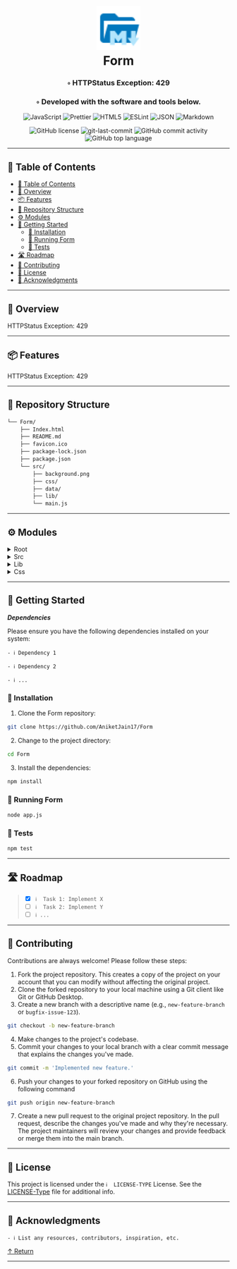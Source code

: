 
<div align="center">
<h1 align="center">
<img src="https://raw.githubusercontent.com/PKief/vscode-material-icon-theme/ec559a9f6bfd399b82bb44393651661b08aaf7ba/icons/folder-markdown-open.svg" width="100" />
<br>Form</h1>
<h3>◦ HTTPStatus Exception: 429</h3>
<h3>◦ Developed with the software and tools below.</h3>

<p align="center">
<img src="https://img.shields.io/badge/JavaScript-F7DF1E.svg?style&logo=JavaScript&logoColor=black" alt="JavaScript" />
<img src="https://img.shields.io/badge/Prettier-F7B93E.svg?style&logo=Prettier&logoColor=black" alt="Prettier" />
<img src="https://img.shields.io/badge/HTML5-E34F26.svg?style&logo=HTML5&logoColor=white" alt="HTML5" />
<img src="https://img.shields.io/badge/ESLint-4B32C3.svg?style&logo=ESLint&logoColor=white" alt="ESLint" />
<img src="https://img.shields.io/badge/JSON-000000.svg?style&logo=JSON&logoColor=white" alt="JSON" />
<img src="https://img.shields.io/badge/Markdown-000000.svg?style&logo=Markdown&logoColor=white" alt="Markdown" />
</p>
<img src="https://img.shields.io/github/license/AniketJain17/Form?style&color=5D6D7E" alt="GitHub license" />
<img src="https://img.shields.io/github/last-commit/AniketJain17/Form?style&color=5D6D7E" alt="git-last-commit" />
<img src="https://img.shields.io/github/commit-activity/m/AniketJain17/Form?style&color=5D6D7E" alt="GitHub commit activity" />
<img src="https://img.shields.io/github/languages/top/AniketJain17/Form?style&color=5D6D7E" alt="GitHub top language" />
</div>

---

## 📖 Table of Contents
- [📖 Table of Contents](#-table-of-contents)
- [📍 Overview](#-overview)
- [📦 Features](#-features)
- [📂 Repository Structure](#-repository-structure)
- [⚙️ Modules](#modules)
- [🚀 Getting Started](#-getting-started)
    - [🔧 Installation](#-installation)
    - [🤖 Running Form](#-running-Form)
    - [🧪 Tests](#-tests)
- [🛣 Roadmap](#-roadmap)
- [🤝 Contributing](#-contributing)
- [📄 License](#-license)
- [👏 Acknowledgments](#-acknowledgments)

---


## 📍 Overview

HTTPStatus Exception: 429

---

## 📦 Features

HTTPStatus Exception: 429

---


## 📂 Repository Structure

```sh
└── Form/
    ├── Index.html
    ├── README.md
    ├── favicon.ico
    ├── package-lock.json
    ├── package.json
    └── src/
        ├── background.png
        ├── css/
        ├── data/
        ├── lib/
        └── main.js
```


---

## ⚙️ Modules

<details closed><summary>Root</summary>

| File                                                                    | Summary                   |
| ---                                                                     | ---                       |
| [Index.html](https://github.com/AniketJain17/Form/blob/main/Index.html) | HTTPStatus Exception: 429 |

</details>

<details closed><summary>Src</summary>

| File                                                                  | Summary                   |
| ---                                                                   | ---                       |
| [main.js](https://github.com/AniketJain17/Form/blob/main/src/main.js) | HTTPStatus Exception: 429 |

</details>

<details closed><summary>Lib</summary>

| File                                                                            | Summary                   |
| ---                                                                             | ---                       |
| [form.js](https://github.com/AniketJain17/Form/blob/main/src/lib/form.js)       | HTTPStatus Exception: 429 |
| [storage.js](https://github.com/AniketJain17/Form/blob/main/src/lib/storage.js) | HTTPStatus Exception: 429 |
| [table.js](https://github.com/AniketJain17/Form/blob/main/src/lib/table.js)     | HTTPStatus Exception: 429 |

</details>

<details closed><summary>Css</summary>

| File                                                                          | Summary                   |
| ---                                                                           | ---                       |
| [form.css](https://github.com/AniketJain17/Form/blob/main/src/css/form.css)   | HTTPStatus Exception: 429 |
| [table.css](https://github.com/AniketJain17/Form/blob/main/src/css/table.css) | HTTPStatus Exception: 429 |
| [main.css](https://github.com/AniketJain17/Form/blob/main/src/css/main.css)   | HTTPStatus Exception: 429 |

</details>

---

## 🚀 Getting Started

***Dependencies***

Please ensure you have the following dependencies installed on your system:

`- ℹ️ Dependency 1`

`- ℹ️ Dependency 2`

`- ℹ️ ...`

### 🔧 Installation

1. Clone the Form repository:
```sh
git clone https://github.com/AniketJain17/Form
```

2. Change to the project directory:
```sh
cd Form
```

3. Install the dependencies:
```sh
npm install
```

### 🤖 Running Form

```sh
node app.js
```

### 🧪 Tests
```sh
npm test
```

---


## 🛣 Roadmap

> - [X] `ℹ️  Task 1: Implement X`
> - [ ] `ℹ️  Task 2: Implement Y`
> - [ ] `ℹ️ ...`


---

## 🤝 Contributing

Contributions are always welcome! Please follow these steps:
1. Fork the project repository. This creates a copy of the project on your account that you can modify without affecting the original project.
2. Clone the forked repository to your local machine using a Git client like Git or GitHub Desktop.
3. Create a new branch with a descriptive name (e.g., `new-feature-branch` or `bugfix-issue-123`).
```sh
git checkout -b new-feature-branch
```
4. Make changes to the project's codebase.
5. Commit your changes to your local branch with a clear commit message that explains the changes you've made.
```sh
git commit -m 'Implemented new feature.'
```
6. Push your changes to your forked repository on GitHub using the following command
```sh
git push origin new-feature-branch
```
7. Create a new pull request to the original project repository. In the pull request, describe the changes you've made and why they're necessary.
The project maintainers will review your changes and provide feedback or merge them into the main branch.

---

## 📄 License

This project is licensed under the `ℹ️  LICENSE-TYPE` License. See the [LICENSE-Type](LICENSE) file for additional info.

---

## 👏 Acknowledgments

`- ℹ️ List any resources, contributors, inspiration, etc.`

[↑ Return](#Top)

---
